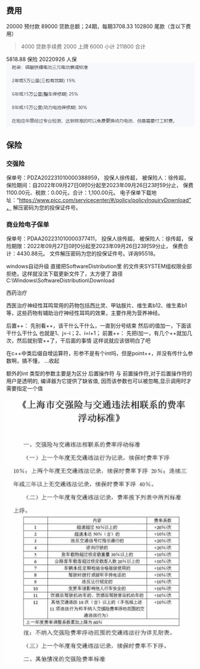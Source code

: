 ## 费用
  20000 预付款
  89000 贷款总额；24期，每期3708.33
102800 尾款（含以下费用）
>   4000 贷款手续费
   2000 上牌
   6000 小计
211800 合计


5818.88 保险 20220926 人保
![](vx_images/388505513261538.png)
## 保险
### 交强险
保单号：PDZA202231010000388959，
投保人徐传超，
被保险人：徐传超，
保险期间：自2022年09月27日0时0分起至2023年09月26日23时59分止，
保费1100.00元、税款：0.00元，合计：1,100.00元。
电子保单下载地址：“https://www.picc.com/servicecenter/#/policy/policyInquiryDownload”，
解压密码为您的投保证件号。
### 商业险电子保单
保单号：PDAA202231010000377411，
投保人徐传超，
被保险人：徐传超，
保险期限：2022年09月27日0时0分起至2023年09月26日23时59分止，
保费合计：4430.88元。
文件解压密码为您的投保证件号。详询95518。


windows自动升级
直接把SoftwareDistribution里 的文件夹SYSTEM组权限全部拒绝，这样就没法下载更新文件了，太方便了
路径C:\Windows\SoftwareDistribution\Download

西药治疗

西医治疗神经性耳鸣常用的药物包括西比灵、甲钴胺片、维生素b12、维生素b1等，这些药物有辅助治疗神经性耳鸣的效果，主要作用为营养神经。


后置++：
先别看++，该干什么干什么，一直到分号结束
然后i的值加一，下面该干什么干什么
也就是1、j=-i；2、i=i+1；
前置++：
先把i加一，有几个++就加几次，然后就别管++了，干后面的事情
这样说就应该很明白了吧


在c++中类后缀自增运算符，形参不是有个int吗，但是point++，并没有传什么参数啊，搞不懂， ...收起

额外的int 类型的参数主要是为区分 后置操作符 与 前置操作符,对于后置操作符的用户是透明的, 编译器为它提供了缺省值, 因而该参数也可以被忽略,显示调用时才需要指定一个值


![](vx_images/557095210240883.png)